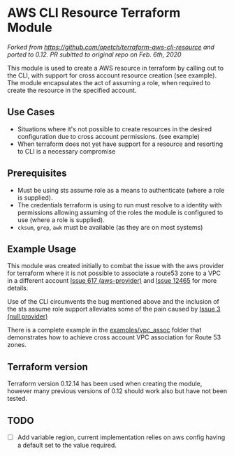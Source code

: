 AWS CLI Resource Terraform Module
=================================

_Forked from https://github.com/opetch/terraform-aws-cli-resource and ported to 0.12. PR subitted to original repo on Feb. 6th, 2020_

This module is used to create a AWS resource in terraform by calling out to the CLI, with support for cross account resource creation (see example). The module encapsulates the act of assuming a role, when required to create the resource in the specified account. 

Use Cases
--------
 * Situations where it's not possible to create resources in the desired configuration due to cross account permissions. (see example)
 * When terraform does not yet have support for a resource and resorting to CLI is a necessary compromise 

Prerequisites
-------------
 * Must be using sts assume role as a means to authenticate (where a role is supplied).
 * The credentials terraform is using to run must resolve to a identity with permissions allowing assuming of the roles the module is configured to use (where a role is supplied).
 * `cksum`, `grep`, `awk` must be available (as they are on most systems)

Example Usage
-------------
This module was created initially to combat the issue with the aws provider for terraform where it is not possible to associate a route53 zone to a VPC in a different account [Issue 617 (aws-provider)](https://github.com/terraform-providers/terraform-provider-aws/issues/617) and [Issue 12465](https://github.com/hashicorp/terraform/issues/12465) for more details.

Use of the CLI circumvents the bug mentioned above and the inclusion of the sts assume role support alleviates some of the pain caused by [Issue 3 (null provider)](https://github.com/terraform-providers/terraform-provider-null/issues/3)

There is a complete example in the [examples/vpc_assoc](examples/vpc_assoc/) folder that demonstrates how to achieve cross account VPC association for Route 53 zones.


Terraform version
-----------------
Terraform version 0.12.14 has been used when creating the module, however many previous versions of 0.12 should work also but have not been tested.

TODO
----
- [ ] Add variable region, current implementation relies on aws config having a default set to the value required.
